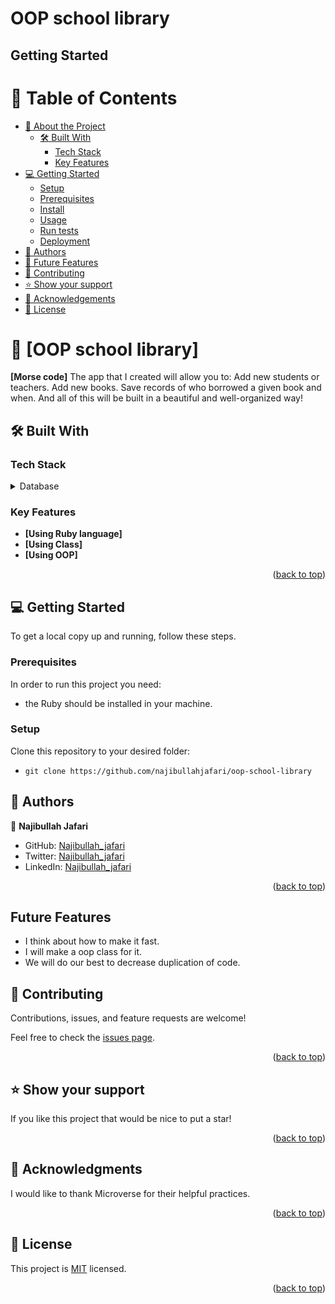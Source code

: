 # OOP school library





## Getting Started
<a name="readme-top"></a>
# 📗 Table of Contents

- [📖 About the Project](#about-project)
  - [🛠 Built With](#built-with)
    - [Tech Stack](#tech-stack)
    - [Key Features](#key-features)
  <!-- - [🚀 Live Demo](#live-demo) -->
- [💻 Getting Started](#getting-started)
  - [Setup](#setup)
  - [Prerequisites](#prerequisites)
  - [Install](#install)
  - [Usage](#usage)
  - [Run tests](#run-tests)
  - [Deployment](#triangular_flag_on_post-deployment)
- [👥 Authors](#authors)
- [🔭 Future Features](#future-features)
- [🤝 Contributing](#contributing)
- [⭐️ Show your support](#support)
- [🙏 Acknowledgements](#acknowledgements)
- [📝 License](#license)

# 📖 [OOP school library] <a name="about-project"></a>
**[Morse code]** The app that I created will allow you to: Add new students or teachers. Add new books. Save records of who borrowed a given book and when. And all of this will be built in a beautiful and well-organized way!

## 🛠 Built With <a name="built-with"></a>
### Tech Stack <a name="tech-stack"></a>

<details>
<summary>Database</summary>
  <ul>
    <li><a>Ruby</a></li>
  </ul>
</details>


<!-- Features -->

### Key Features <a name="key-features"></a>

- **[Using Ruby language]**
- **[Using Class]**
- **[Using OOP]**

<p align="right">(<a href="#readme-top">back to top</a>)</p>


<!-- GETTING STARTED -->

## 💻 Getting Started <a name="getting-started"></a>

To get a local copy up and running, follow these steps.

### Prerequisites

In order to run this project you need:

- the Ruby should be installed in your machine.

### Setup

Clone this repository to your desired folder:

- `git clone https://github.com/najibullahjafari/oop-school-library`

<!-- AUTHORS -->

## 👥 Authors <a name="authors"></a>

👤 **Najibullah Jafari**

- GitHub: [Najibullah_jafari](https://github.com/najibullahjafari)
- Twitter: [Najibullah_jafari](https://twitter.com/Najib_Jafari_)
- LinkedIn: [Najibullah_jafari](https://www.linkedin.com/in/najibullahjafari/)

<p align="right">(<a href="#readme-top">back to top</a>)</p>

## Future Features

- I think about how to make it fast.
- I will make a oop class for it.
- We will do our best to decrease duplication of code.


<!-- CONTRIBUTING -->

## 🤝 Contributing <a name="contributing"></a>

Contributions, issues, and feature requests are welcome!

Feel free to check the [issues page](https://github.com/najibullahjafari/oop-school-library/issues/).

<p align="right">(<a href="#readme-top">back to top</a>)</p>

<!-- SUPPORT -->

## ⭐️ Show your support <a name="support"></a>


If you like this project that would be nice to put a star!

<p align="right">(<a href="#readme-top">back to top</a>)</p>

<!-- ACKNOWLEDGEMENTS -->

## 🙏 Acknowledgments <a name="acknowledgements"></a>

I would like to thank Microverse for their helpful practices.

<p align="right">(<a href="#readme-top">back to top</a>)</p>

<!-- LICENSE -->

## 📝 License <a name="license"></a>

This project is [MIT](./LICENSE) licensed.


<p align="right">(<a href="#readme-top">back to top</a>)</p>
